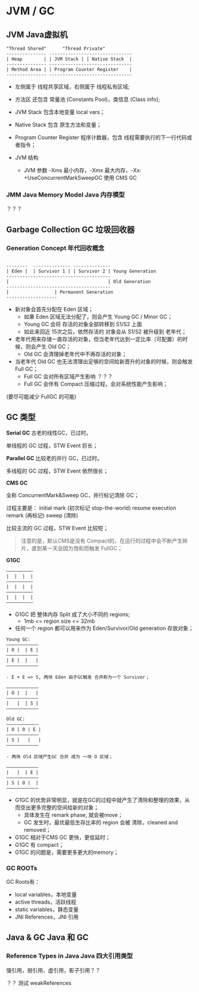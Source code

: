 # JVM / GC

## JVM Java虚拟机

```text
"Thread Shared"      "Thread Private"
--------------- -------------------------------
| Heap        | | JVM Stack | | Native Stack  |
--------------- -------------------------------
| Method Area | | Program Counter Register    |
--------------- -------------------------------
```
- 左侧属于 线程共享区域，右侧属于 线程私有区域;
- 方法区 还包含 常量池 (Constants Pool)，类信息 (Class info);
- JVM Stack 包含本地变量 local vars；
- Native Stack 包含 原生方法和变量；
- Program Counter Register 程序计数器，包含 线程需要执行的下一行代码或者指令；

- JVM 结构
  + JVM 参数 -Xms 最小内存，-Xmx 最大内存，-Xx: +UseConcurrentMarkSweepGC 使用 CMS GC

### JMM Java Memory Model Java 内存模型

？？？

## Garbage Collection GC 垃圾回收器

### Generation Concept 年代回收概念

```text

--------  -------------- --------------
| Eden |  | Survivor 1 | | Survivor 2 | Young Generation
---------------------------------------
|                                     | Old Generation
---------------------------------------
|                 | Permanent Generation
-------------------
```

- 新对象会首先分配在 Eden 区域；
  + 如果 Eden 区域无法分配了，则会产生 Young GC / Minor GC；
  + Young GC 会将 存活的对象全部转移到 S1/S2 上面
  + 如此来回近 15次之后，依然存活的 对象会从 S1/S2 被升级到 老年代；
- 老年代用来存储一直存活的对象，但当老年代达到一定比率（可配置）的时候，则会产生 Old GC；
  + Old GC 会清理掉老年代中不再存活的对象；
- 当老年代 Old GC 也无法清理出足够的空间给新晋升的对象的时候，则会触发 Full GC；
  + Full GC 会对所有区域产生影响 ？？？
  + Full GC 会伴有 Compact 压缩过程，会对系统性能产生影响；

(要尽可能减少 FullGC 的可能)

## GC 类型

__Serial GC__
古老的线性GC，已过时。

单线程的 GC 过程，STW Event 巨长；

__Parallel GC__
比较老的并行 GC，已过时。

多线程的 GC 过程，STW Event 依然很长；

__CMS GC__

全称 ConcurrentMark&Sweep GC，并行标记清除 GC；

过程主要是：
initial mark (初次标记 stop-the-world)
resume execution
remark (再标记)
sweep (清除)

比较主流的 GC 过程，STW Event 比较短；

> 注意的是，默认CMS是没有 Compact的，在运行的过程中会不断产生碎片，直到某一天会因为饱和而触发 FullGC；

__G1GC__

```text
——————————
|  |  |  |
——————————
|  |  |  |
——————————
|  |  |  |
——————————
```
- G1GC 把 整体内存 Split 成了大小不同的 regions;
  + 1mb <= region size <= 32mb
- 任何一个 region 都可以用来作为 Eden/Survivor/Old generation 存放对象；

```text
Young GC:
————————————
| O |  | E |
————————————
| E |  |   |
————————————

- E + E => S, 两块 Eden 由于GC触发 合并称为一个 Survivor；

————————————
| O |  |   |
————————————
|   |  | S |
————————————

Old GC:
————————————
| O | O | E |
————————————
| S |   |   |
————————————

- 两块 Old 区域产生GC 合并 成为 一块 O 区域；

————————————
|   |  | E |
————————————
| S | O |  |
————————————
```

- G1GC 的优势非常明显，就是在GC的过程中就产生了清除和整理的效果，从而空出更多完整的空间给新的对象；
  + 具体发生在 remark phase, 就会被move；
  + GC 发生时，最优最低生存比率的 region 会被 清除，cleaned and removed；
- G1GC 相对于CMS GC 更快，更低延时；
- G1GC 有 compact；
- G1GC 的问题是，需要更多更大的memory；

### GC ROOTs

GC Roots有：
- local variables，本地变量
- active threads，活跃线程
- static variables，静态变量
- JNI References，JNI 引用

## Java & GC Java 和 GC

### Reference Types in Java Java 四大引用类型

强引用，弱引用，虚引用，影子引用？？
  
？？ 测试 weakReferences
